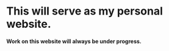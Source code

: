 # This will serve as my personal website.

#### Work on this website will always be under progress.
